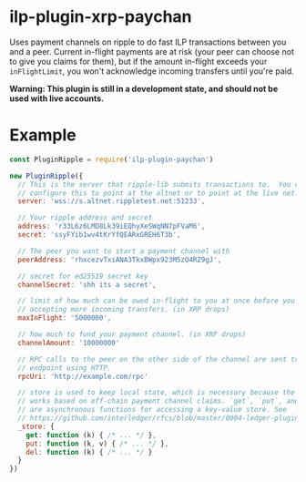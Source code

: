 # ilp-plugin-xrp-paychan

Uses payment channels on ripple to do fast ILP transactions between you and a
peer.  Current in-flight payments are at risk (your peer can choose not to give
you claims for them), but if the amount in-flight exceeds your `inFlightLimit`,
you won't acknowledge incoming transfers until you're paid.

**Warning: This plugin is still in a development state, and should not be used with
live accounts.**

# Example

```js
const PluginRipple = require('ilp-plugin-paychan')

new PluginRipple({
  // This is the server that ripple-lib submits transactions to.  You can
  // configure this to point at the altnet or to point at the live net.
  server: 'wss://s.altnet.rippletest.net:51233',

  // Your ripple address and secret
  address: 'r33L6z6LMD8Lk39iEQhyXeSWqNN7pFVaM6',
  secret: 'ssyFYib1wv4tKrYfQEARxGREH6T3b',

  // The peer you want to start a payment channel with
  peerAddress: 'rhxcezvTxiANA3TkxBWpx923M5zQ4RZ9gJ',

  // secret for ed25519 secret key
  channelSecret: 'shh its a secret',

  // limit of how much can be owed in-flight to you at once before you stop
  // accepting more incoming transfers. (in XRP drops)
  maxInFlight: '5000000',

  // how much to fund your payment channel. (in XRP drops)
  channelAmount: '10000000'

  // RPC calls to the peer on the other side of the channel are sent to this
  // endpoint using HTTP.
  rpcUri: 'http://example.com/rpc'

  // store is used to keep local state, which is necessary because the plugin
  // works based on off-chain payment channel claims. `get`, `put`, and `del`
  // are asynchronous functions for accessing a key-value store. See
  // https://github.com/interledger/rfcs/blob/master/0004-ledger-plugin-interface/0004-ledger-plugin-interface.md#class-pluginoptions
  _store: {
    get: function (k) { /* ... */ },
    put: function (k, v) { /* ... */ },
    del: function (k) { /* ... */ }
  }
})
```
